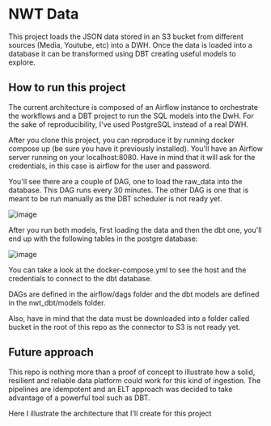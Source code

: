 # NWT Data

This project loads the JSON data stored in an S3 bucket from different sources (Media, Youtube, etc) into a DWH.
Once the data is loaded into a database it can be transformed using DBT creating useful models to explore.

## How to run this project

The current architecture is composed of an Airflow instance to orchestrate the workflows and a DBT project to run the
SQL models into the DwH. For the sake of reproducibility, I've used PostgreSQL instead of a real DWH.

After you clone this project, you can reproduce it by running docker compose up (be sure you have it previously installed).
You'll have an Airflow server running on your localhost:8080. Have in mind that it will ask for the credentials, in this case
is airflow for the user and password.

You'll see there are a couple of DAG, one to load the raw_data into the database. This DAG runs every 30 minutes.
The other DAG is one that is meant to be run manually as the DBT scheduler is not ready yet. 

![image](https://github.com/user-attachments/assets/42ec4464-312c-46df-9e98-d1ed371063a5)

After you run both models, first loading the data and then the dbt one, you'll end up with the following tables
in the postgre database:

![image](https://github.com/user-attachments/assets/aa8a9aad-13f6-46c3-bf7b-6a34e613862c)

You can take a look at the docker-compose.yml to see the host and the credentials to connect to the dbt database. 

DAGs are defined in the airflow/dags folder and the dbt models are defined in the nwt_dbt/models folder.

Also, have in mind that the data must be downloaded into a folder called bucket in the root of this repo as the connector to S3 is not ready yet.

## Future approach

This repo is nothing more than a proof of concept to illustrate how a solid, resilient and reliable data platform could work for this kind of 
ingestion. The pipelines are idempotent and an ELT approach was decided to take advantage of a powerful tool such as DBT. 

Here I illustrate the architecture that I'll create for this project





